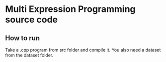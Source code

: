 # Multi Expression Programming source code

## How to run

Take a .cpp program from src folder and compile it.
You also need a dataset from the dataset folder.
